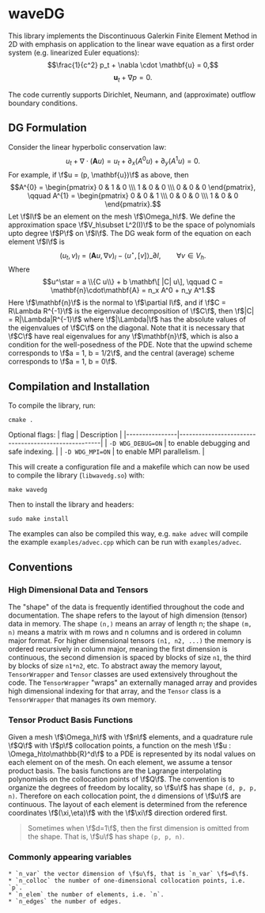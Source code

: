 # waveDG
This library implements the Discontinuous Galerkin Finite Element Method in 2D with emphasis on application to the linear wave equation as a first order system (e.g. linearized Euler equations):
$$\frac{1}{c^2} p_t + \nabla \cdot \mathbf{u} = 0,$$
$$\mathbf{u}_t + \nabla p = 0.$$

The code currently supports Dirichlet, Neumann, and (approximate) outflow boundary conditions.

## DG Formulation
Consider the linear hyperbolic conservation law:
$$u_t + \nabla\cdot (\mathbf{A} u) = u_t + \partial_x (A^0 u) + \partial_y (A^1 u) = 0.$$
For example, if \f$u = (p, \mathbf{u})\f$ as above, then
$$A^{0} = \begin{pmatrix}
    0 & 1 & 0 \\\
    1 & 0 & 0 \\\
    0 & 0 & 0
\end{pmatrix}, \qquad A^{1} = \begin{pmatrix}
    0 & 0 & 1 \\\
    0 & 0 & 0 \\\
    1 & 0 & 0
\end{pmatrix}.$$
Let \f$I\f$ be an element on the mesh \f$\Omega_h\f$. We define the approximation space \f$V_h\subset L^2(I)\f$ to be the space of polynomials upto degree \f$P\f$ on \f$I\f$. The DG weak form of the equation on each element \f$I\f$ is
$$(u_t, v)_I = (\mathbf{A} u, \nabla v)_I - \langle u^\star, [v] \rangle\_{\partial I}, \qquad \forall v\in V_h.$$
Where
$$u^\star = a \\{C u\\} + b \mathbf\[ |C| u\], \qquad C = \mathbf{n}\cdot\mathbf{A} = n_x A^0 + n_y A^1.$$
Here \f$\mathbf{n}\f$ is the normal to \f$\partial I\f$, and if \f$C = R\Lambda R^{-1}\f$ is the eigenvalue decomposition of \f$C\f$, then \f$|C| = R|\Lambda|R^{-1}\f$ where \f$|\Lambda|\f$ has the absolute values of the eigenvalues of \f$C\f$ on the diagonal.
Note that it is necessary that \f$C\f$ have real eigenvalues for any \f$\mathbf{n}\f$, which is also a condition for the well-posedness of the PDE.
Note that the upwind scheme corresponds to \f$a = 1, b = 1/2\f$, and the central (average) scheme corresponds to \f$a = 1, b = 0\f$.

## Compilation and Installation

To compile the library, run:
```
cmake .
```
Optional flags:
| flag           | Description                                         |
|----------------|-----------------------------------------------------|
| `-D WDG_DEBUG=ON` | to enable debugging and safe indexing.              |
| `-D WDG_MPI=ON`   | to enable MPI parallelism.    |

This will create a configuration file and a makefile which can now be used to compile the library (`libwavedg.so`) with:
```
make wavedg
```
Then to install the library and headers:
```
sudo make install
```
The examples can also be compiled this way, e.g. `make advec` will compile the example `examples/advec.cpp` which can be run with `examples/advec`.

## Conventions

### High Dimensional Data and Tensors
The "shape" of the data is frequently identified throughout the code and documentation. The shape refers to the layout of high dimension (tensor) data in memory.
The shape `(n,)` means an array of length n; the shape `(m, n)` means a matrix with m rows and n columns and is ordered in column major format.
For higher dimensional tensors `(n1, n2, ...)` the memory is ordered recursively in column major, meaning the first dimension is continuous, the second dimension is spaced by blocks of size `n1`, the third by blocks of size `n1*n2`, etc. To abstract away the memory layout, `TensorWrapper` and `Tensor` classes are used extensively throughout the code. The `TensorWrapper` "wraps" an externally managed array and provides high dimensional indexing for that array, and the `Tensor` class is a `TensorWrapper` that manages its own memory.

### Tensor Product Basis Functions
Given a mesh \f$\Omega_h\f$ with \f$n\f$ elements, and a quadrature rule \f$Q\f$ with \f$p\f$ collocation points, a function on the mesh \f$u : \Omega_h\to\mathbb{R}^d\f$ to a PDE is represented by its nodal values on each element on of the mesh.
On each element, we assume a tensor product basis. The basis functions are the Lagrange interpolating polynomials on the collocation points of \f$Q\f$.
The convention is to organize the degrees of freedom by locality, so \f$u\f$ has shape `(d, p, p, n)`. Therefore on each collocation point, the `d` dimensions of \f$u\f$ are continuous. The layout of each element is determined from the reference coordinates \f$(\xi,\eta)\f$ with the \f$\xi\f$ direction ordered first.
> Sometimes when \f$d=1\f$, then the first dimension is omitted from the shape. That is, \f$u\f$ has shape `(p, p, n)`.

### Commonly appearing variables
    * `n_var` the vector dimension of \f$u\f$, that is `n_var` \f$=d\f$.
    * `n_colloc` the number of one-dimensional collocation points, i.e. `p`.
    * `n_elem` the number of elements, i.e. `n`.
    * `n_edges` the number of edges.